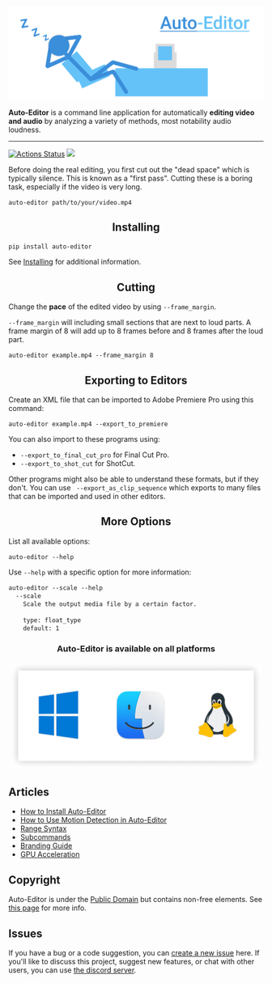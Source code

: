 <p align="center"><img src="https://raw.githubusercontent.com/wyattblue/auto-editor/master/articles/imgs/auto-editor_banner.png" title="Auto-Editor" width="700"></p>

**Auto-Editor** is a command line application for automatically **editing video and audio** by analyzing a variety of methods, most notability audio loudness.

---

[![Actions Status](https://github.com/wyattblue/auto-editor/workflows/build/badge.svg)](https://github.com/wyattblue/auto-editor/actions)
<a href="https://discord.com/invite/kMHAWJJ/"><img src="https://img.shields.io/discord/711767814821773372?color=%237289DA&label=chat&logo=discord&logoColor=white"></a>

Before doing the real editing, you first cut out the "dead space" which is typically silence. This is known as a "first pass". Cutting these is a boring task, especially if the video is very long.

```
auto-editor path/to/your/video.mp4
```

<h2 align="center">Installing</h2>

```
pip install auto-editor
```

See [Installing](https://auto-editor.com/cli/installing) for additional information.


<h2 align="center">Cutting</h2>

Change the **pace** of the edited video by using `--frame_margin`.

`--frame_margin` will including small sections that are next to loud parts. A frame margin of 8 will add up to 8 frames before and 8 frames after the loud part.

```
auto-editor example.mp4 --frame_margin 8
```


<h2 align="center">Exporting to Editors</h2>

Create an XML file that can be imported to Adobe Premiere Pro using this command:

```
auto-editor example.mp4 --export_to_premiere
```

You can also import to these programs using:

- `--export_to_final_cut_pro` for Final Cut Pro.
- `--export_to_shot_cut` for ShotCut.

Other programs might also be able to understand these formats, but if they don't. You can use ` --export_as_clip_sequence` which exports to many files that can be imported and used in other editors.


<h2 align="center">More Options</h2>

List all available options:

```
auto-editor --help
```

Use `--help` with a specific option for more information:

```
auto-editor --scale --help
  --scale
    Scale the output media file by a certain factor.

    type: float_type
    default: 1
```


<h3 align="center">Auto-Editor is available on all platforms</h3>
<p align="center"><img src="https://raw.githubusercontent.com/WyattBlue/auto-editor/master/articles/imgs/cross_platform.png" width="500" title="Windows, MacOS, and Linux"></p>


## Articles
 - [How to Install Auto-Editor](https://auto-editor.com/cli/installing)
 - [How to Use Motion Detection in Auto-Editor](https://auto-editor.com/cli/motion_detection)
 - [Range Syntax](https://auto-editor.com/cli/range_syntax)
 - [Subcommands](https://auto-editor.com/cli/subcommands)
 - [Branding Guide](https://auto-editor.com/docs/branding)
 - [GPU Acceleration](https://auto-editor.com/docs/gpu_acceleration)
 
## Copyright
Auto-Editor is under the [Public Domain](https://github.com/WyattBlue/auto-editor/blob/master/LICENSE) but contains non-free elements. See [this page](https://github.com/WyattBlue/auto-editor/blob/master/articles/legalinfo.md) for more info.


## Issues
If you have a bug or a code suggestion, you can [create a new issue](https://github.com/WyattBlue/auto-editor/issues/new) here. If you'll like to discuss this project, suggest new features, or chat with other users, you can use [the discord server](https://discord.com/invite/kMHAWJJ).
